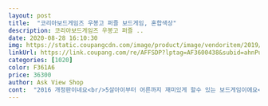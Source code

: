 ```yaml
---
layout: post 
title:  "코리아보드게임즈 우봉고 퍼즐 보드게임, 혼합색상" 
description: 코리아보드게임즈 우봉고 퍼즐 ..
date: 2020-08-28 16:10:30 
img: https://static.coupangcdn.com/image/product/image/vendoritem/2019/01/29/3010282032/f305b43d-98c1-4742-9be1-6c5de8afab85.jpg 
linkUrl: https://link.coupang.com/re/AFFSDP?lptag=AF3600438&subid=ahnPublicAsk&pageKey=1745429&itemId=7616556&vendorItemId=3849659338&traceid=V0-113-b99f31ef934501d6 
categories: [1020] 
color: F361A6 
price: 36300 
author: Ask View Shop 
cont:  "2016 개정판이네요<br/>5살아이부터 어른까지 재미있게 할수 있는 보드게임이에요<br/>6살 둘째아이 최애 게임입니다.<br/> 핸드폰 게임보다 더 좋아하게 되었어요.<br/> 형아 때문에 좀 일찍 게임을 접하게 되어 늘 고민이었는데 우봉고 정말 좋아요.<br/>  저보다 더 빠르게 완성해서 우봉고를 외치고 저 도와주기까지 한다니까요.<br/> 3조각으로 맞히기는 이제 시시하다고 4조각만으로 하네요ㅎㅎ<br/>가격 변동이 심한 제품 같아요<br/>그러고 나서 아쉬워 일주일정도 두고봤는데 계속 몇백원정도 올랐다 떨어졌다 하더니 2만 7천원대로 떨어져 구입했어요<br/>그런데 저 검은색 파우치 다른분 후기에서도 봤는데 곰팡이 마냥 굉장히 많이 그러네요<br/>나중에 아이가 더 크면 4개짜리로 할때까지 계속 사용할수 있을테니 만족합니다<br/>다음날 2만 8천원대로 올랐더라고요<br/>단순한 게임이 아니라 그래도 머리를 조금이라도 쓰는거니 더 망설이지 않고 구입했어요<br/>더해서, 가격이 처음 장바구니 담은날 2만6천원대 였는데<br/>아들 친구 집에서 빌려와 해보고 온가족이 재밌다 싶어 구입했어요<br/>아이는 3개짜리 퍼즐<br/>우선 후기에 파우치에 곰팡이 낀거 같다는 후기들도 있어 걱정했는데 그런거 없이 깨끗하고<br/>저랑 신랑은 4개짜리 퍼즐로 하면 아이가 이길때도 있고 어른이 이길때도 있어 아이가 계속 지지 않고 할수있어 좋아요<br/>제가 알고 있던 우봉고와 달라서 검색해보니<br/>제가 오전에 2만 7천원대에 구입하고는 오후에보니 8천원대로 또 올랐더라고요.<br/><br/>좀 가격이 있는 보드게임인 만큼 퀄리티있어요<br/>좀 찝찝해서 별 확 뺍니다<br/>지금은 3만 2천원대까지 올라갔네요<br/>특히 7살 아들이 실력이 쑥쑥 느는게 보이더라고요.<br/><br/>" 
---
```


